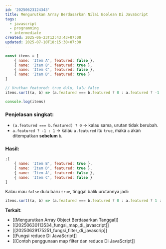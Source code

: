```yaml
---
id: '20250623124343'
title: Mengurutkan Array Berdasarkan Nilai Boolean Di JavaScript
tags:
  - javascript
  - programming
  - intermediate
created: 2025-06-23T12:43:43+07:00
updated: 2025-07-10T18:15:30+07:00
---
```


```javascript
const items = [
	{ name: 'Item A', featured: false },
	{ name: 'Item B', featured: true },
	{ name: 'Item C', featured: false },
	{ name: 'Item D', featured: true }
]

// Urutkan featured: true dulu, lalu false
items.sort((a, b) => (a.featured === b.featured ? 0 : a.featured ? -1 : 1))

console.log(items)
```

### Penjelasan singkat:

- `(a.featured === b.featured) ? 0` → kalau sama, urutan tidak berubah.
- `a.featured ? -1 : 1` → kalau `a.featured` itu `true`, maka `a` akan ditempatkan **sebelum** `b`.

### Hasil:

```js
;[
	{ name: 'Item B', featured: true },
	{ name: 'Item D', featured: true },
	{ name: 'Item A', featured: false },
	{ name: 'Item C', featured: false }
]
```

Kalau mau `false` dulu baru `true`, tinggal balik urutannya jadi:

```js
items.sort((a, b) => (a.featured === b.featured ? 0 : a.featured ? 1 : -1))
```

**Terkait**:

- [[Mengurutkan Array Object Berdasarkan Tanggal]]
- [[20250630113534_fungsi_map_di_javascript]]
- [[20250629175251_fungsi_filter_di_javascrip]]
- [[Fungsi reduce Di JavaScript]]
- [[Contoh penggunaan map filter dan reduce Di JavaScript]]
